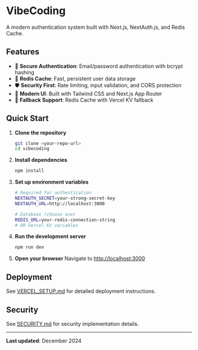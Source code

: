 # VibeCoding

A modern authentication system built with Next.js, NextAuth.js, and Redis Cache.

## Features

- 🔐 **Secure Authentication**: Email/password authentication with bcrypt hashing
- 🚀 **Redis Cache**: Fast, persistent user data storage
- 🛡️ **Security First**: Rate limiting, input validation, and CORS protection
- 📱 **Modern UI**: Built with Tailwind CSS and Next.js App Router
- 🔄 **Fallback Support**: Redis Cache with Vercel KV fallback

## Quick Start

1. **Clone the repository**
   ```bash
   git clone <your-repo-url>
   cd vibecoding
   ```

2. **Install dependencies**
   ```bash
   npm install
   ```

3. **Set up environment variables**
   ```bash
   # Required for authentication
   NEXTAUTH_SECRET=your-strong-secret-key
   NEXTAUTH_URL=http://localhost:3000
   
   # Database (choose one)
   REDIS_URL=your-redis-connection-string
   # OR Vercel KV variables
   ```

4. **Run the development server**
   ```bash
   npm run dev
   ```

5. **Open your browser**
   Navigate to [http://localhost:3000](http://localhost:3000)

## Deployment

See [VERCEL_SETUP.md](./VERCEL_SETUP.md) for detailed deployment instructions.

## Security

See [SECURITY.md](./SECURITY.md) for security implementation details.

---

**Last updated**: December 2024 